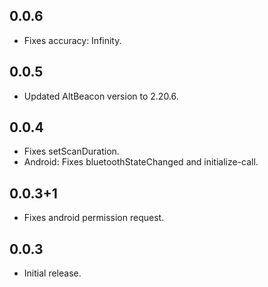 ## 0.0.6

* Fixes accuracy: Infinity.

## 0.0.5

* Updated AltBeacon version to 2.20.6.

## 0.0.4

* Fixes setScanDuration. 
* Android: Fixes bluetoothStateChanged and initialize-call.

## 0.0.3+1

* Fixes android permission request.

## 0.0.3

* Initial release.

